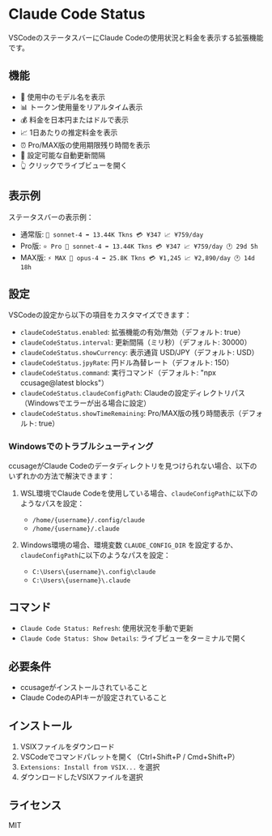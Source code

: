 # Claude Code Status

VSCodeのステータスバーにClaude Codeの使用状況と料金を表示する拡張機能です。

## 機能

- 🤖 使用中のモデル名を表示
- 📊 トークン使用量をリアルタイム表示
- 💰 料金を日本円またはドルで表示
- 📈 1日あたりの推定料金を表示
- ⏰ Pro/MAX版の使用期限残り時間を表示
- 🔄 設定可能な自動更新間隔
- 👆 クリックでライブビューを開く

## 表示例

ステータスバーの表示例：
- 通常版: `🤖 sonnet-4 ➡️ 13.44K Tkns 💳 ¥347 📈 ¥759/day`
- Pro版: `⭐ Pro 🤖 sonnet-4 ➡️ 13.44K Tkns 💳 ¥347 📈 ¥759/day 🕐 29d 5h`
- MAX版: `⚡ MAX 🤖 opus-4 ➡️ 25.8K Tkns 💳 ¥1,245 📈 ¥2,890/day 🕐 14d 18h`

## 設定

VSCodeの設定から以下の項目をカスタマイズできます：

- `claudeCodeStatus.enabled`: 拡張機能の有効/無効（デフォルト: true）
- `claudeCodeStatus.interval`: 更新間隔（ミリ秒）（デフォルト: 30000）
- `claudeCodeStatus.showCurrency`: 表示通貨 USD/JPY（デフォルト: USD）
- `claudeCodeStatus.jpyRate`: 円ドル為替レート（デフォルト: 150）
- `claudeCodeStatus.command`: 実行コマンド（デフォルト: "npx ccusage@latest blocks"）
- `claudeCodeStatus.claudeConfigPath`: Claudeの設定ディレクトリパス（Windowsでエラーが出る場合に設定）
- `claudeCodeStatus.showTimeRemaining`: Pro/MAX版の残り時間表示（デフォルト: true）

### Windowsでのトラブルシューティング

ccusageがClaude Codeのデータディレクトリを見つけられない場合、以下のいずれかの方法で解決できます：

1. WSL環境でClaude Codeを使用している場合、`claudeConfigPath`に以下のようなパスを設定：
   - `/home/{username}/.config/claude`
   - `/home/{username}/.claude`

2. Windows環境の場合、環境変数 `CLAUDE_CONFIG_DIR` を設定するか、`claudeConfigPath`に以下のようなパスを設定：
   - `C:\Users\{username}\.config\claude`
   - `C:\Users\{username}\.claude`

## コマンド

- `Claude Code Status: Refresh`: 使用状況を手動で更新
- `Claude Code Status: Show Details`: ライブビューをターミナルで開く

## 必要条件

- ccusageがインストールされていること
- Claude CodeのAPIキーが設定されていること

## インストール

1. VSIXファイルをダウンロード
2. VSCodeでコマンドパレットを開く（Ctrl+Shift+P / Cmd+Shift+P）
3. `Extensions: Install from VSIX...` を選択
4. ダウンロードしたVSIXファイルを選択

## ライセンス

MIT